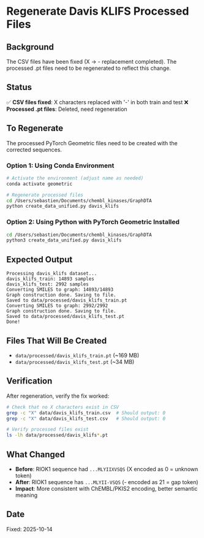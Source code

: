 # Regenerate Davis KLIFS Processed Files

## Background
The CSV files have been fixed (X → - replacement completed).
The processed .pt files need to be regenerated to reflect this change.

## Status
✅ **CSV files fixed**: X characters replaced with '-' in both train and test
❌ **Processed .pt files**: Deleted, need regeneration

## To Regenerate

The processed PyTorch Geometric files need to be created with the corrected sequences.

### Option 1: Using Conda Environment
```bash
# Activate the environment (adjust name as needed)
conda activate geometric

# Regenerate processed files
cd /Users/sebastien/Documents/chembl_kinases/GraphDTA
python create_data_unified.py davis_klifs
```

### Option 2: Using Python with PyTorch Geometric Installed
```bash
cd /Users/sebastien/Documents/chembl_kinases/GraphDTA
python3 create_data_unified.py davis_klifs
```

## Expected Output
```
Processing davis_klifs dataset...
davis_klifs_train: 14893 samples
davis_klifs_test: 2992 samples
Converting SMILES to graph: 14893/14893
Graph construction done. Saving to file.
Saved to data/processed/davis_klifs_train.pt
Converting SMILES to graph: 2992/2992
Graph construction done. Saving to file.
Saved to data/processed/davis_klifs_test.pt
Done!
```

## Files That Will Be Created
- `data/processed/davis_klifs_train.pt` (~169 MB)
- `data/processed/davis_klifs_test.pt` (~34 MB)

## Verification
After regeneration, verify the fix worked:
```bash
# Check that no X characters exist in CSV
grep -c "X" data/davis_klifs_train.csv  # Should output: 0
grep -c "X" data/davis_klifs_test.csv   # Should output: 0

# Verify processed files exist
ls -lh data/processed/davis_klifs*.pt
```

## What Changed
- **Before**: RIOK1 sequence had `...MLYIIXVSQS` (X encoded as 0 = unknown token)
- **After**: RIOK1 sequence has `...MLYII-VSQS` (- encoded as 21 = gap token)
- **Impact**: More consistent with ChEMBL/PKIS2 encoding, better semantic meaning

## Date
Fixed: 2025-10-14
